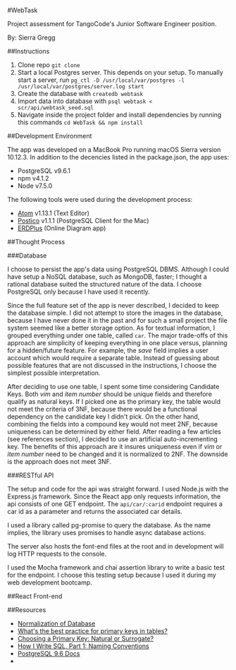 #WebTask

Project assessment for TangoCode's Junior Software Engineer position.

By: Sierra Gregg

##Instructions

1. Clone repo `git clone`
2. Start a local Postgres server. This depends on your setup. To manually start a server, run `pg_ctl -D /usr/local/var/postgres -l /usr/local/var/postgres/server.log start`
3. Create the database with `createdb webtask`
4. Import data into database with `psql webtask < scr/api/webtask_seed.sql`
2. Navigate inside the project folder and install dependencies by running this commands `cd WebTask && npm install`

##Development Environment

The app was developed on a MacBook Pro running macOS Sierra version 10.12.3. In addition to the decencies listed in the package.json, the app uses:
* PostgreSQL v9.6.1
* npm v4.1.2
* Node v7.5.0

The following tools were used during the development process:
* [Atom](https://atom.io/) v1.13.1 (Text Editor)
* [Postico](https://eggerapps.at/postico/) v1.1.1 (PostgreSQL Client for the Mac)
* [ERDPlus](https://erdplus.com/#/) (Online Diagram app)

##Thought Process

###Database

I choose to persist the app's data using PostgreSQL DBMS. Although I could have setup a NoSQL database, such as MongoDB, faster; I thought a rational database suited the structured nature of the data. I choose PostgreSQL only because I have used it recently.

Since the full feature set of the app is never described, I decided to keep the database simple. I did not attempt to store the images in the database, because I have never done it in the past and for such a small project the file system seemed like a better storage option. As for textual information, I grouped everything under one table, called `car`. The major trade-offs of this approach are simplicity of keeping everything in one place versus, planning for a hidden/future feature. For example, the *save* field implies a user account which would require a separate table. Instead of guessing about possible features that are not discussed in the instructions, I choose the simplest possible interpretation.

After deciding to use one table, I spent some time considering Candidate Keys. Both *vim* and *item number* should be unique fields and therefore qualify as natural keys. If I picked one as the primary key, the table would not meet the criteria of 3NF, because there would be a functional dependency on the candidate key I didn't pick. On the other hand, combining the fields into a compound key would not meet 2NF, because uniqueness can be determined by either field. After reading a few articles (see references section), I decided to use an artificial auto-incrementing key. The benefits of this approach are it insures uniqueness even if *vim* or *item number* need to be changed and it is normalized to 2NF. The downside is the approach does not meet 3NF.

###RESTful API

The setup and code for the api was straight forward. I used Node.js with the Express.js framework. Since the React app only requests information, the api consists of one GET endpoint. The `api/car/:carid` endpoint requires a
car id as a parameter and returns the associated car details.

I used a library called pg-promise to query the database. As the name implies, the library uses promises to handle async database actions.

The server also hosts the font-end files at the root and in development will
log HTTP requests to the console.

I used the Mocha framework and chai assertion library to write a basic test for the endpoint. I choose this testing setup because I used it during my web development bootcamp.

##React Front-end

 

##Resources

* [Normalization of Database](http://www.studytonight.com/dbms/database-normalization.php)
* [What's the best practice for primary keys in tables?](http://stackoverflow.com/questions/337503/whats-the-best-practice-for-primary-keys-in-tables)
* [Choosing a Primary Key: Natural or Surrogate?](http://www.agiledata.org/essays/keys.html)
* [How I Write SQL, Part 1: Naming Conventions](https://launchbylunch.com/posts/2014/Feb/16/sql-naming-conventions/)
* [PostgreSQL 9.6 Docs](https://www.postgresql.org/docs/9.6/static/index.html)
*
